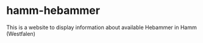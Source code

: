 # hamm-hebammer
This is a website to display information about available Hebammer in Hamm (Westfalen)
